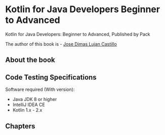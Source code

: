 # Kotlin for Java Developers Beginner to Advanced
Kotlin for Java Developers: Beginner to Advanced, Published by Pack

The author of this book is - [Jose Dimas Lujan Castillo](https://github.com/josedlujan)

## About the book

## Code Testing Specifications
Software required (With version):
- Java  JDK 8 or higher
- IntelliJ IDEA CE
- Kotlin 1.x - 2.x

## Chapters



